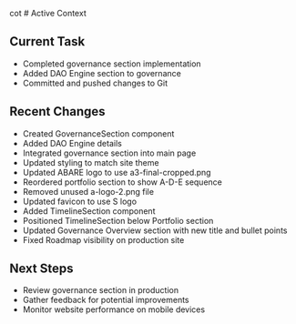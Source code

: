 cot # Active Context

## Current Task
- Completed governance section implementation
- Added DAO Engine section to governance
- Committed and pushed changes to Git

## Recent Changes
- Created GovernanceSection component
- Added DAO Engine details
- Integrated governance section into main page
- Updated styling to match site theme
- Updated ABARE logo to use a3-final-cropped.png
- Reordered portfolio section to show A-D-E sequence
- Removed unused a-logo-2.png file
- Updated favicon to use S logo
- Added TimelineSection component
- Positioned TimelineSection below Portfolio section
- Updated Governance Overview section with new title and bullet points
- Fixed Roadmap visibility on production site

## Next Steps
- Review governance section in production
- Gather feedback for potential improvements
- Monitor website performance on mobile devices
